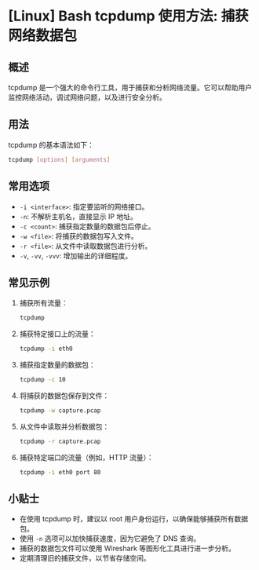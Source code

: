 # [Linux] Bash tcpdump 使用方法: 捕获网络数据包

## 概述
tcpdump 是一个强大的命令行工具，用于捕获和分析网络流量。它可以帮助用户监控网络活动，调试网络问题，以及进行安全分析。

## 用法
tcpdump 的基本语法如下：

```bash
tcpdump [options] [arguments]
```

## 常用选项
- `-i <interface>`: 指定要监听的网络接口。
- `-n`: 不解析主机名，直接显示 IP 地址。
- `-c <count>`: 捕获指定数量的数据包后停止。
- `-w <file>`: 将捕获的数据包写入文件。
- `-r <file>`: 从文件中读取数据包进行分析。
- `-v`, `-vv`, `-vvv`: 增加输出的详细程度。

## 常见示例
1. 捕获所有流量：
   ```bash
   tcpdump
   ```

2. 捕获特定接口上的流量：
   ```bash
   tcpdump -i eth0
   ```

3. 捕获指定数量的数据包：
   ```bash
   tcpdump -c 10
   ```

4. 将捕获的数据包保存到文件：
   ```bash
   tcpdump -w capture.pcap
   ```

5. 从文件中读取并分析数据包：
   ```bash
   tcpdump -r capture.pcap
   ```

6. 捕获特定端口的流量（例如，HTTP 流量）：
   ```bash
   tcpdump -i eth0 port 80
   ```

## 小贴士
- 在使用 tcpdump 时，建议以 root 用户身份运行，以确保能够捕获所有数据包。
- 使用 `-n` 选项可以加快捕获速度，因为它避免了 DNS 查询。
- 捕获的数据包文件可以使用 Wireshark 等图形化工具进行进一步分析。
- 定期清理旧的捕获文件，以节省存储空间。